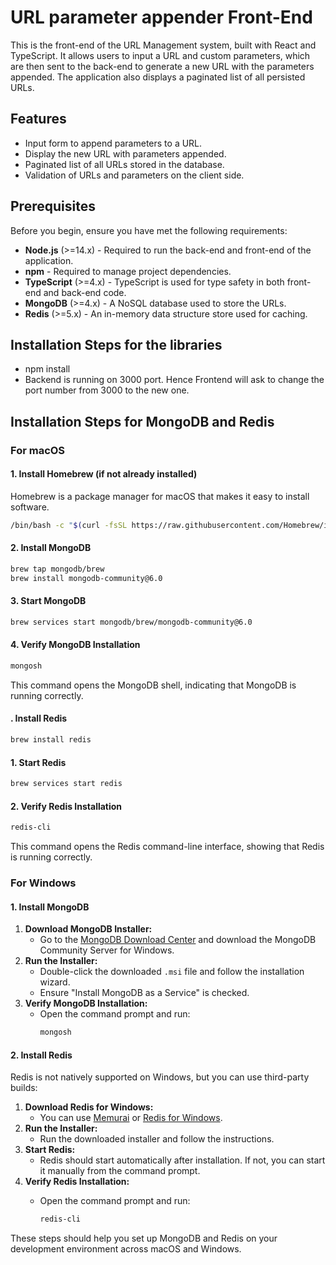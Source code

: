 # URL parameter appender Front-End
This is the front-end of the URL Management system, built with React and TypeScript. 
It allows users to input a URL and custom parameters, which are then sent to the back-end to generate a new URL with the parameters appended.
The application also displays a paginated list of all persisted URLs.

## Features

- Input form to append parameters to a URL.
- Display the new URL with parameters appended.
- Paginated list of all URLs stored in the database.
- Validation of URLs and parameters on the client side.
  
## Prerequisites
Before you begin, ensure you have met the following requirements:
- **Node.js** (>=14.x) - Required to run the back-end and front-end of the application.
- **npm** - Required to manage project dependencies.
- **TypeScript** (>=4.x) - TypeScript is used for type safety in both front-end and back-end code.
- **MongoDB** (>=4.x) - A NoSQL database used to store the URLs.
- **Redis** (>=5.x) - An in-memory data structure store used for caching.

## Installation Steps for the libraries
- npm install
- Backend is running on 3000 port. Hence Frontend will ask to change the port number from 3000 to the new one.
  
## **Installation Steps for MongoDB and Redis**
### **For macOS**

#### **1. Install Homebrew (if not already installed)**
Homebrew is a package manager for macOS that makes it easy to install software.
```bash
/bin/bash -c "$(curl -fsSL https://raw.githubusercontent.com/Homebrew/install/HEAD/install.sh)"
```
#### **2. Install MongoDB**
```bash
brew tap mongodb/brew
brew install mongodb-community@6.0
```
#### **3. Start MongoDB**
```bash
brew services start mongodb/brew/mongodb-community@6.0
```
#### **4. Verify MongoDB Installation**
```bash
mongosh
```
This command opens the MongoDB shell, indicating that MongoDB is running correctly.

#### **. Install Redis**
```bash
brew install redis
```
#### **1. Start Redis**
```bash
brew services start redis
```
#### **2. Verify Redis Installation**
```bash
redis-cli
```
This command opens the Redis command-line interface, showing that Redis is running correctly.

### **For Windows**
#### **1. Install MongoDB**
1. **Download MongoDB Installer:**
   - Go to the [MongoDB Download Center](https://www.mongodb.com/try/download/community) and download the MongoDB Community Server for Windows.
2. **Run the Installer:**
   - Double-click the downloaded `.msi` file and follow the installation wizard.
   - Ensure "Install MongoDB as a Service" is checked.
3. **Verify MongoDB Installation:**
   - Open the command prompt and run:
     ```bash
     mongosh
     ```
#### **2. Install Redis**
Redis is not natively supported on Windows, but you can use third-party builds:
1. **Download Redis for Windows:**
   - You can use [Memurai](https://www.memurai.com/) or [Redis for Windows](https://github.com/MicrosoftArchive/redis/releases).
2. **Run the Installer:**
   - Run the downloaded installer and follow the instructions.
3. **Start Redis:**
   - Redis should start automatically after installation. If not, you can start it manually from the command prompt.
4. **Verify Redis Installation:**
   - Open the command prompt and run:

     ```bash
     redis-cli
     ```
These steps should help you set up MongoDB and Redis on your development environment across macOS and Windows.
